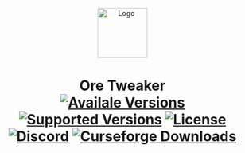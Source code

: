 <p align="center"><img src="https://media.forgecdn.net/avatars/35/543/635926311974223723.png" alt="Logo" width="100" height="100"></p>
<h1 align="center">Ore Tweaker
	<br>
	<a href="https://www.curseforge.com/minecraft/mc-mods/ore-tweaker/files"><img src="https://img.shields.io/badge/Available%20for-MC%20%201.7,1.8,%201.9,%201.10,%201.11,%201.12,%201.16-c70039" alt="Availale Versions"></a>
  <a href="https://www.curseforge.com/minecraft/mc-mods/ore-tweaker/files"><img src="https://img.shields.io/badge/Available%20for-MC%201.16-c70039" alt="Supported Versions"></a>
	<a href="https://github.com/Creators-of-Create/Create/blob/master/LICENSE"><img src="https://img.shields.io/github/license/EwyBoy/OreTweaker?style=flat&color=900c3f" alt="License"></a>
	<a href="https://discord.gg/eAsSV8dXX2"><img src="https://img.shields.io/discord/305535757441826817?color=844685&label=Feedback%20%26%20Help&style=flat" alt="Discord"></a>
	<a href="https://www.curseforge.com/minecraft/mc-mods/ore-tweaker"><img src="http://cf.way2muchnoise.eu/full_242436_downloads.svg" alt="Curseforge Downloads"></a><br><br>
</h1>
